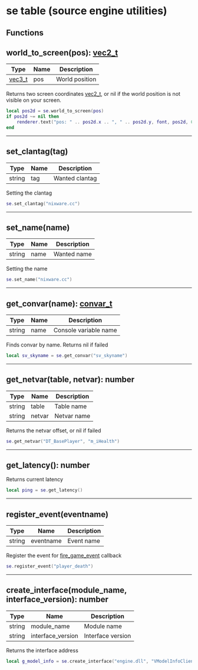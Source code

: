 # se table (source engine utilities)

## Functions

## **world_to_screen(pos)**: [vec2_t](../../types/vec2_t/)

Type | Name | Description
------------ | ------------- | ------------
[vec3_t](../../types/vec3_t/) | pos | World position

Returns two screen coordinates [vec2_t](../../types/vec2_t/), or nil if the world position is not visible on your screen.
```lua
local pos2d = se.world_to_screen(pos)
if pos2d ~= nil then
    renderer.text("pos: " .. pos2d.x .. ", " .. pos2d.y, font, pos2d, 0, color_t.new(255, 255, 255, 255))
end
```
---

## **set_clantag(tag)**

Type | Name | Description
------------ | ------------- | ------------
string | tag | Wanted clantag

Setting the clantag
```lua
se.set_clantag("nixware.cc")
```
---

## **set_name(name)**

Type | Name | Description
------------ | ------------- | ------------
string | name | Wanted name

Setting the name
```lua
se.set_name("nixware.cc")
```
---

## **get_convar(name)**: [convar_t](../types/convar_t/)

Type | Name | Description
------------ | ------------- | ------------
string | name | Console variable name

Finds convar by name. Returns nil if failed
```lua
local sv_skyname = se.get_convar("sv_skyname")
```
---

## **get_netvar(table, netvar)**: number
Type | Name | Description
------------ | ------------- | ------------
string | table | Table name
string | netvar | Netvar name

Returns the netvar offset, or nil if failed
```lua
se.get_netvar("DT_BasePlayer", "m_iHealth")
```
---

## **get_latency()**: number

Returns current latency
```lua
local ping = se.get_latency()
```
---

## **register_event(eventname)**
Type | Name | Description
------------ | ------------- | ------------
string | eventname | Event name

Register the event for [fire_game_event](../../callbacks/#fire_game_eventevent-csgo) callback
```lua
se.register_event("player_death")
```

---

## **create_interface(module_name, interface_version)**: number
Type | Name | Description
------------ | ------------- | ------------
string | module_name | Module name
string | interface_version | Interface version

Returns the interface address
```lua
local g_model_info = se.create_interface("engine.dll", "VModelInfoClient004")
```